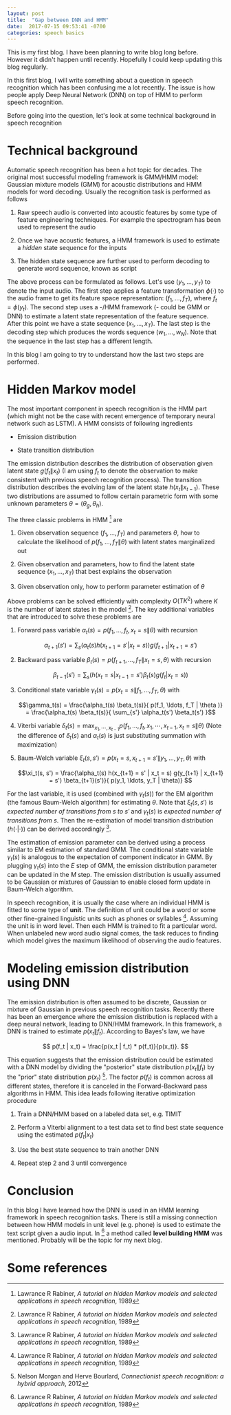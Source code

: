 ```yaml
---
layout: post
title:  "Gap between DNN and HMM"
date:  2017-07-15 09:53:41 -0700
categories: speech basics
---
```


This is my first blog. I have been planning to write blog long
before. However it didn't happen until recently. Hopefully I could
keep updating this blog regularly.

In this first blog, I will write something about a question in speech
recognition which has been confusing me a lot recently. The issue is
how people apply Deep Neural Network (DNN) on top of HMM to perform
speech recognition.

Before going into the question, let's look at some technical
background in speech recognition

# Technical background

Automatic speech recognition has been a hot topic for decades. The
original most successful modeling framework is GMM/HMM model: Gaussian
mixture models (GMM) for acoustic distributions and HMM models for
word decoding. Usually the recognition task is performed as follows

1. Raw speech audio is converted into acoustic features by some type
   of feature engineering techniques. For example the spectrogram has
   been used to represent the audio
	
2. Once we have acoustic features, a HMM framework is used to estimate
   a *hidden* state sequence for the inputs
	
3. The hidden state sequence are further used to perform decoding to
   generate word sequence, known as script

The above process can be formulated as follows. Let's use $(y_1,
\dots, y_T)$ to denote the input audio. The first step applies a
feature transformation $\phi(\cdot)$ to the audio frame to get its
feature space representation: $(f_1, \ldots, f_T)$, where $f_t =
\phi(y_t)$. The second step uses a -/HMM framework (- could be GMM or
DNN) to estimate a latent state representation of the feature
sequence. After this point we have a state sequence $(x_1, \ldots,
x_T)$. The last step is the decoding step which produces the words
sequence $(w_1, \ldots, w_N)$. Note that the sequence in the last step
has a different length.

In this blog I am going to try to understand how the last two steps
are performed.

# Hidden Markov model

The most important component in speech recognition is the HMM part
(which might not be the case with recent emergence of temporary neural
network such as LSTM). A HMM consists of following ingredients

* Emission distribution

* State transition distribution

The emission distribution describes the distribution of observation
given latent state $g(f_t \| x_t)$ (I am using $f_t$ to denote the
observation to make consistent with previous speech recognition
process). The transition distribution describes the evolving law of
the latent state $h(x_t \| x_{t-1})$. These two distributions are
assumed to follow certain parametric form with some unknown parameters
$\theta = (\theta_g, \theta_h)$.

The three classic problems in HMM [^ref1] are 

1. Given observation sequence $(f_1, \ldots, f_T)$ and parameters
   $\theta$, how to calculate the likelihood of $p(f_1, \ldots, f_T \|
   \theta)$ with latent states marginalized out

2. Given observation and parameters, how to find the latent state
   sequence $(x_1, \ldots, x_T)$ that best explains the observation

3. Given observation only, how to perform parameter estimation of
   $\theta$

Above problems can be solved efficiently with complexity $O(TK^2)$
where $K$ is the number of latent states in the model [^ref1]. The key
additional variables that are introduced to solve these problems are

1. Forward pass variable $\alpha_t(s) = p(f_1, \ldots, f_t, x_t = s \|
   \theta)$ with recursion

	$$\alpha_{t+1}(s') = \sum_s \big( \alpha_t(s) h(x_{t+1} = s' | x_t
    = s) \big) g(f_{t+1} | x_{t+1} = s')$$

2. Backward pass variable $\beta_t(s) = p(f_{t+1}, \ldots, f_T \| x_t
   = s, \theta)$ with recursion

	$$\beta_{t-1}(s') = \sum_s \big( h(x_t = s | x_{t-1} = s')
    \beta_t(s) g(f_t | x_t = s) \big)$$

3. Conditional state variable $\gamma_t(s) = p(x_t = s \| f_1, \ldots,
   f_T, \theta)$ with
   
   $$\gamma_t(s) = \frac{\alpha_t(s) \beta_t(s)}{ p(f_1, \ldots, f_T |
   \theta )} = \frac{\alpha_t(s) \beta_t(s)}{ \sum_{s'} \alpha_t(s')
   \beta_t(s') }$$
   
4. Viterbi variable $\delta_t(s) = \max_{x_1, \cdots, x_{t-1}} p(f_1,
   \ldots, f_t, x_1, \cdots, x_{t-1}, x_t = s \| \theta)$ (Note the
   difference of $\delta_t(s)$ and $\alpha_t(s)$ is just substituting
   summation with maximization)

5. Baum-Welch variable $\xi_t(s, s') = p(x_t = s, x_{t+1} = s' \| y_1,
   \ldots, y_T, \theta)$ with

	$$\xi_t(s, s') = \frac{\alpha_t(s) h(x_{t+1} = s' | x_t = s)
    g(y_{t+1} | x_{t+1} = s') \beta_{t+1}(s')}{ p(y_1, \ldots, y_T |
    \theta)} $$

For the last variable, it is used (combined with $\gamma_t(s)$) for
the EM algorithm (the famous Baum-Welch algorithm) for estimating
$\theta$. Note that $\xi_t(s, s')$ is *expected number of transitions
from $s$ to $s'$* and $\gamma_t(s)$ is *expected number of transitions
from $s$*. Then the re-estimation of model transition distribution
($h(\cdot | \cdot))$ can be derived accordingly [^ref1].

The estimation of emission parameter can be derived using a process
similar to EM estimation of standard GMM. The conditional state
variable $\gamma_t(s)$ is analogous to the expectation of component
indicator in GMM. By plugging $\gamma_t(s)$ into the *E* step of
GMM, the emission distribution parameter can be updated in the *M*
step. The emission distribution is usually assumed to be Gaussian or
mixtures of Gaussian to enable closed form update in Baum-Welch
algorithm.

In speech recognition, it is usually the case where an individual HMM
is fitted to some type of **unit**. The definition of unit could be a
word or some other fine-grained linguistic units such as phones or
syllables [^ref1]. Assuming the unit is in word level. Then each HMM
is trained to fit a particular word. When unlabeled new word audio
signal comes, the task reduces to finding which model gives the
maximum likelihood of observing the audio features.

# Modeling emission distribution using DNN

The emission distribution is often assumed to be discrete, Gaussian or
mixture of Gaussian in previous speech recognition tasks. Recently
there has been an emergence where the emission distribution is replaced
with a deep neural network, leading to DNN/HMM framework. In this
framework, a DNN is trained to estimate $p(x_t \| f_t)$. According to
Bayes's law, we have

$$ p(f_t | x_t) = \frac{p(x_t | f_t) * p(f_t)}{p(x_t)}. $$

This equation suggests that the emission distribution could be
estimated with a DNN model by dividing the "posterior" state
distribution $p(x_t \| f_t)$ by the "prior" state distribution
$p(x_t)$ [^ref2]. The factor $p(f_t)$ is common across all different
states, therefore it is canceled in the Forward-Backward pass
algorithms in HMM. This idea leads following iterative optimization
procedure

1. Train a DNN/HMM based on a labeled data set, e.g. TIMIT

2. Perform a Viterbi alignment to a test data set to find best state
   sequence using the estimated $p(f_t | x_t)$

3. Use the best state sequence to train another DNN

4. Repeat step 2 and 3 until convergence


# Conclusion

In this blog I have learned how the DNN is used in an HMM learning
framework in speech recognition tasks. There is still a missing
connection between how HMM models in unit level (e.g. phone) is used
to estimate the text script given a audio input. In [^ref1] a method
called **level building HMM** was mentioned. Probably will be the
topic for my next blog.


# Some references


[^ref1]: Lawrance R Rabiner, *A tutorial on hidden Markov models and
    selected applications in speech recognition*, 1989

[^ref2]: Nelson Morgan and Herve Bourlard, *Connectionist speech
    recognition: a hybrid approach*, 2012

[^ref3]: Geoffrey Hinton *et. al* *Deep neural networks for acoustic
    modeling in speech recognition*, 2012



